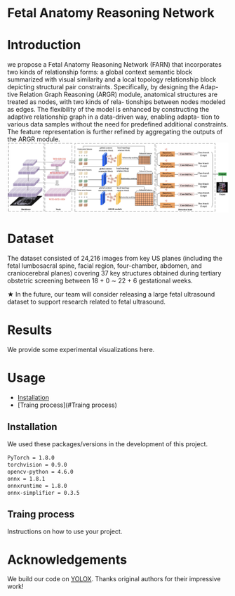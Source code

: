 # Fetal Anatomy Reasoning Network

Introduction
===========
we propose a Fetal Anatomy Reasoning Network (FARN) that incorporates two kinds of relationship forms: a global context semantic block summarized with visual similarity and a local topology relationship block depicting structural pair constraints. Specifically, by designing the Adap- tive Relation Graph Reasoning (ARGR) module, anatomical structures are treated as nodes, with two kinds of rela- tionships between nodes modeled as edges. The flexibility of the model is enhanced by constructing the adaptive relationship graph in a data-driven way, enabling adapta- tion to various data samples without the need for predefined additional constraints. The feature representation is further refined by aggregating the outputs of the ARGR module.
![GitHub Logo](./overall.jpg)

Dataset
===========
The dataset consisted of 24,216 images from key US planes (including the fetal lumbosacral spine, facial region, four-chamber, abdomen, and craniocerebral planes) covering 37 key structures obtained during tertiary obstetric screening between 18 + 0 ∼ 22 + 6 gestational weeks.

&#9733; In the future, our team will consider releasing a large fetal ultrasound dataset to support research related to fetal ultrasound. 

Results
===========
We provide some experimental visualizations here.

 Usage
===========

- [Installation](#installation)
- [Traing process](#Traing process)

## Installation

We used these packages/versions in the development of this project.

```
PyTorch = 1.8.0
torchvision = 0.9.0
opencv-python = 4.6.0
onnx = 1.8.1
onnxruntime = 1.8.0
onnx-simplifier = 0.3.5
```


## Traing process

Instructions on how to use your project.

Acknowledgements
===========

We build our code on [YOLOX](https://github.com/Megvii-BaseDetection/YOLOX). Thanks original authors for their impressive work!


